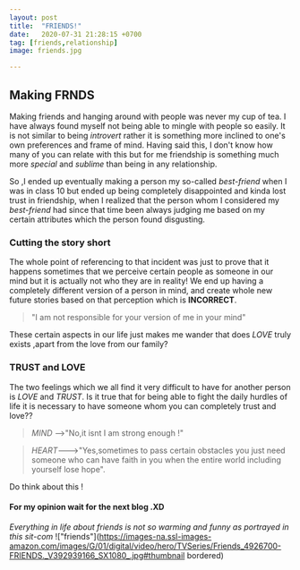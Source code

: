 ```yaml
---
layout: post
title:  "FRIENDS!"
date:   2020-07-31 21:28:15 +0700
tag: [friends,relationship]
image: friends.jpg

---
```


## Making FRNDS
Making friends and hanging around with people was never my cup of tea. I have always found myself not being able to mingle with people so easily.
It is not similar to being *introvert* rather it is something more inclined to one's own preferences and frame of mind. Having said this, I don't know how many of you can relate 
with this but for me friendship is something much more *special* and *sublime* than being in any relationship.

So ,I ended up eventually making a person my so-called *best-friend* when I was in class 10 but ended up being completely disappointed and kinda lost trust in friendship,
when I realized that the person whom I considered my *best-friend* had since that time been always judging me based  on my certain attributes which the person found disgusting.

### Cutting the story short
The whole point of referencing to that incident was  just to prove that it happens sometimes that we perceive certain people as someone in our mind but it is actually not who they are
in reality! We end up having a completely different version of a person in mind, and create whole new future stories based on that perception which is **INCORRECT**.
>"I am not responsible for your version of me in your mind"


These certain aspects in our life just makes me wander that does *LOVE* truly exists ,apart from the love from our family? 

### TRUST and LOVE
The two feelings which we all find it very difficult to have for another person is *LOVE* and *TRUST*. Is it true that for being able to fight the daily hurdles of life it is 
necessary to have someone whom you can completely trust and love??
> *MIND* -->"No,it isnt I am strong enough !"


>*HEART*--->"Yes,sometimes to pass certain obstacles you just need someone who can have faith in you when the entire world including yourself lose hope".

Do think about this !
#### For my opinion wait for the next blog .XD
*Everything in life about friends is not so warming and funny as portrayed in this sit-com*
!["friends"](https://images-na.ssl-images-amazon.com/images/G/01/digital/video/hero/TVSeries/Friends_4926700-FRIENDS._V392939166_SX1080_.jpg#thumbnail bordered)



